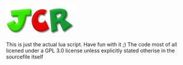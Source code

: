 ![](https://github.com/Tricky1975/GJCR6/blob/master/src/Assets/JCR.png?raw=true)

This is just the actual lua script. Have fun with it ;)
The code most of all licened under a GPL 3.0 license unless explicitly stated otherise in the sourcefile itself

